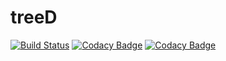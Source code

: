 # treeD
[![Build Status](https://travis-ci.org/dp2-anacardo/treeD.svg?branch=sprint%2FS01)](https://travis-ci.org/dp2-anacardo/treeD) [![Codacy Badge](https://api.codacy.com/project/badge/Grade/23c655e1276d463d96bf4cc86907a807)](https://www.codacy.com/gh/dp2-anacardo/treeD?utm_source=github.com&amp;utm_medium=referral&amp;utm_content=dp2-anacardo/treeD&amp;utm_campaign=Badge_Grade) [![Codacy Badge](https://api.codacy.com/project/badge/Coverage/23c655e1276d463d96bf4cc86907a807)](https://www.codacy.com/gh/dp2-anacardo/treeD?utm_source=github.com&amp;utm_medium=referral&amp;utm_content=dp2-anacardo/treeD&amp;utm_campaign=Badge_Coverage)
